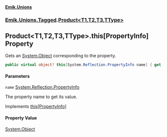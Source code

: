 #### [Emik.Unions](index.md 'index')
### [Emik.Unions.Tagged](Emik.Unions.Tagged.md 'Emik.Unions.Tagged').[Product&lt;T1,T2,T3,TType&gt;](Product_T1,T2,T3,TType_.md 'Emik.Unions.Tagged.Product<T1,T2,T3,TType>')

## Product<T1,T2,T3,TType>.this[PropertyInfo] Property

Gets an [System.Object](https://docs.microsoft.com/en-us/dotnet/api/System.Object 'System.Object') corresponding to the property.

```csharp
public virtual object? this[System.Reflection.PropertyInfo name] { get; }
```
#### Parameters

<a name='Emik.Unions.Tagged.Product_T1,T2,T3,TType_.this[System.Reflection.PropertyInfo].name'></a>

`name` [System.Reflection.PropertyInfo](https://docs.microsoft.com/en-us/dotnet/api/System.Reflection.PropertyInfo 'System.Reflection.PropertyInfo')

The property name to get its value.

Implements [this[PropertyInfo]](IProduct.Item.rPUBd0N3UHGRYLoQkLMIdQ.md 'Emik.Unions.Tagged.IProduct.this[System.Reflection.PropertyInfo]')

#### Property Value
[System.Object](https://docs.microsoft.com/en-us/dotnet/api/System.Object 'System.Object')